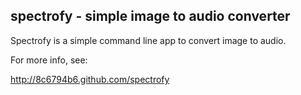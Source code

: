 spectrofy - simple image to audio converter
-------------------------------------------

Spectrofy is a simple command line app to convert image to audio.

For more info, see:

http://8c6794b6.github.com/spectrofy
